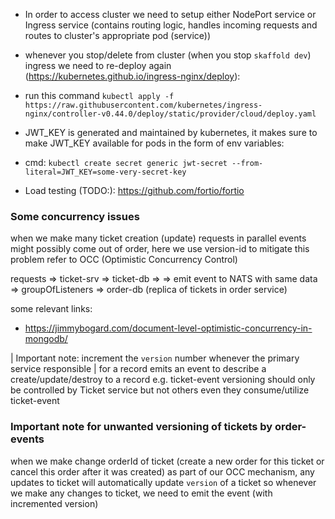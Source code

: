 - In order to access cluster we need to setup either NodePort service or Ingress service (contains routing logic, handles incoming requests and routes to cluster's appropriate pod (service))

- whenever you stop/delete from cluster (when you stop `skaffold dev`) ingress we need to re-deploy again (https://kubernetes.github.io/ingress-nginx/deploy):

- run this command `kubectl apply -f https://raw.githubusercontent.com/kubernetes/ingress-nginx/controller-v0.44.0/deploy/static/provider/cloud/deploy.yaml`

- JWT_KEY is generated and maintained by kubernetes, it makes sure to make JWT_KEY available for pods in the form of env variables:

- cmd: `kubectl create secret generic jwt-secret --from-literal=JWT_KEY=some-very-secret-key`

- Load testing (TODO:): https://github.com/fortio/fortio

### Some concurrency issues

when we make many ticket creation (update) requests in parallel
events might possibly come out of order, here we use version-id to mitigate this problem
refer to OCC (Optimistic Concurrency Control)

requests => ticket-srv => ticket-db =>
=> emit event to NATS with same data => groupOfListeners => order-db (replica of tickets in order service)

some relevant links:

- https://jimmybogard.com/document-level-optimistic-concurrency-in-mongodb/

| Important note: increment the `version` number whenever the primary service responsible
| for a record emits an event to describe a create/update/destroy to a record
e.g. ticket-event versioning should only be controlled by Ticket service but not others
even they consume/utilize ticket-event

### Important note for unwanted versioning of tickets by order-events

when we make change orderId of ticket (create a new order for this ticket or cancel this order after it was created)
as part of our OCC mechanism, any updates to ticket will automatically update `version` of a ticket
so whenever we make any changes to ticket, we need to emit the event (with incremented version)
